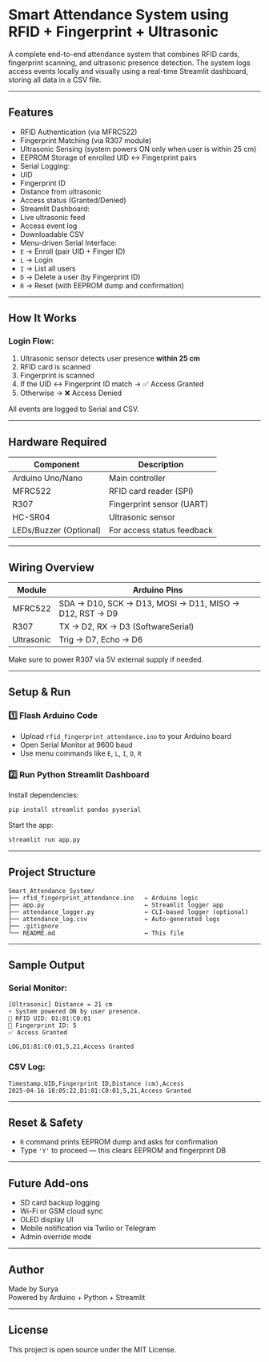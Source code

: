 #  Smart Attendance System using RFID + Fingerprint + Ultrasonic

A complete end-to-end attendance system that combines RFID cards, fingerprint scanning, and ultrasonic presence detection. The system logs access events locally and visually using a real-time Streamlit dashboard, storing all data in a CSV file.

---

##  Features

-  RFID Authentication (via MFRC522)
-  Fingerprint Matching (via R307 module)
-  Ultrasonic Sensing (system powers ON only when user is within 25 cm)
-  EEPROM Storage of enrolled UID ↔ Fingerprint pairs
-  Serial Logging:
  - UID
  - Fingerprint ID
  - Distance from ultrasonic
  - Access status (Granted/Denied)
-  Streamlit Dashboard:
  - Live ultrasonic feed
  - Access event log
  - Downloadable CSV
-  Menu-driven Serial Interface:
  - `E` → Enroll (pair UID + Finger ID)
  - `L` → Login
  - `I` → List all users
  - `D` → Delete a user (by Fingerprint ID)
  - `R` → Reset (with EEPROM dump and confirmation)

---

##  How It Works

###  Login Flow:

1. Ultrasonic sensor detects user presence **within 25 cm**
2. RFID card is scanned
3. Fingerprint is scanned
4. If the UID ↔ Fingerprint ID match → ✅ Access Granted
5. Otherwise → ❌ Access Denied

All events are logged to Serial and CSV.

---

##  Hardware Required

| Component             | Description                     |
|----------------------|---------------------------------|
| Arduino Uno/Nano     | Main controller                 |
| MFRC522              | RFID card reader (SPI)          |
| R307                 | Fingerprint sensor (UART)       |
| HC-SR04              | Ultrasonic sensor               |
| LEDs/Buzzer (Optional) | For access status feedback    |

---

##  Wiring Overview

| Module       | Arduino Pins            |
|--------------|--------------------------|
| MFRC522      | SDA → D10, SCK → D13, MOSI → D11, MISO → D12, RST → D9 |
| R307         | TX → D2, RX → D3 (SoftwareSerial) |
| Ultrasonic   | Trig → D7, Echo → D6     |

Make sure to power R307 via 5V external supply if needed.

---

##  Setup & Run

### 1️⃣ Flash Arduino Code

- Upload `rfid_fingerprint_attendance.ino` to your Arduino board
- Open Serial Monitor at 9600 baud
- Use menu commands like `E`, `L`, `I`, `D`, `R`

### 2️⃣ Run Python Streamlit Dashboard

Install dependencies:
```bash
pip install streamlit pandas pyserial
```

Start the app:
```bash
streamlit run app.py
```

---

##  Project Structure

```
Smart_Attendance_System/
├── rfid_fingerprint_attendance.ino   ← Arduino logic
├── app.py                            ← Streamlit logger app
├── attendance_logger.py              ← CLI-based logger (optional)
├── attendance_log.csv                ← Auto-generated logs
├── .gitignore
└── README.md                         ← This file
```

---

##  Sample Output

###  Serial Monitor:
```
[Ultrasonic] Distance = 21 cm
⚡ System powered ON by user presence.
📇 RFID UID: D1:81:C0:01
🔐 Fingerprint ID: 5
✅ Access Granted

LOG,D1:81:C0:01,5,21,Access Granted
```

###  CSV Log:
```
Timestamp,UID,Fingerprint ID,Distance (cm),Access
2025-04-16 18:05:22,D1:81:C0:01,5,21,Access Granted
```

---

##  Reset & Safety

- `R` command prints EEPROM dump and asks for confirmation
- Type `'Y'` to proceed — this clears EEPROM and fingerprint DB

---

##  Future Add-ons

- SD card backup logging
- Wi-Fi or GSM cloud sync
- OLED display UI
- Mobile notification via Twilio or Telegram
- Admin override mode

---

##  Author

Made by Surya  
Powered by Arduino + Python + Streamlit

---

##  License

This project is open source under the MIT License.
